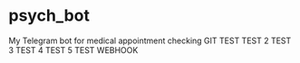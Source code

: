 # psych_bot
My Telegram bot for medical appointment checking
GIT TEST
TEST 2
TEST 3
TEST 4
TEST 5
TEST WEBHOOK
